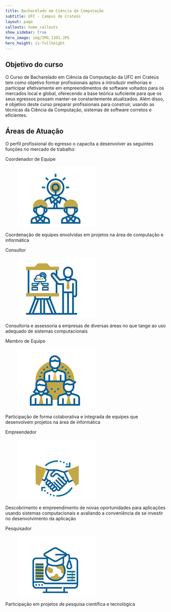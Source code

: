 ```yaml
---
title: Bacharelado em Ciência da Computação
subtitle: UFC - Campus de Crateús
layout: page
callouts: home_callouts
show_sidebar: true
hero_image: img/IMG_1391.JPG
hero_height: is-fullheight
---
```


## Objetivo do curso
<!-- ![image](img/IMG_1391.JPG) -->
O Curso de Bacharelado em Ciência da Computação da UFC em Crateús tem como objetivo formar profissionais aptos a introduzir melhorias e participar efetivamente em empreendimentos de software voltados para os mercados local e global, oferecendo a base teórica suficiente para que os seus egressos possam manter-se constantemente atualizados. Além disso, é objetivo deste curso preparar profissionais para construir, usando as técnicas da Ciência da Computação, sistemas de software corretos e eficientes.

## Áreas de Atuação

O perfil profissional do egresso o capacita a desenvolver as seguintes funções no mercado de trabalho:

<div class="tile is-ancestor">
  <div class="tile is-parent">
    <article class="tile is-child box">
      <p class="title.is-3">Coordenador de Equipe</p>
      <figure>
      <img src="img/aICONES-04.png">
      </figure>
      <p class="subtitle.is-4">Coordenação de equipes envolvidas em projetos na área de computação e informática	</p>
    </article>
  </div>
  <div class="tile is-parent">
    <article class="tile is-child box">
      <p class="title.is-3">Consultor</p>
      <figure>
      <img src="img/aICONES-03.png">
      </figure>
      <p class="subtitle.is-4">Consultoria e assessoria a empresas de diversas áreas no que tange ao uso adequado de sistemas computacionais	</p>
    </article>
  </div>
  <div class="tile is-parent">
    <article class="tile is-child box">
      <p class="title.is-3">Membro de Equipe</p>
      <figure>
      <img src="img/aICONES-02.png">
      </figure>
      <p class="subtitle.is-4">Participação de forma colaborativa e integrada de equipes que desenvolvem projetos na área de informática	</p>
    </article>
  </div>
  <div class="tile is-parent">
    <article class="tile is-child box">
      <p class="title.is-3">Empreendedor</p>
      <figure>
      <img src="img/aICONES-01.png">
      </figure>
      <p class="subtitle.is-4">Descobrimento e empreendimento de novas oportunidades para aplicações usando sistemas computacionais e avaliando a conveniência de se investir no desenvolvimento da aplicação</p>
    </article>
  </div>
  <div class="tile is-parent">
    <article class="tile is-child box">
      <p class="title.is-3">Pesquisador</p>
      <figure>
      <img src="img/aICONES-05.png">
      </figure>
      <p class="subtitle.is-4">Participação em projetos de pesquisa científica e tecnológica	</p>
    </article>
  </div>
</div>
